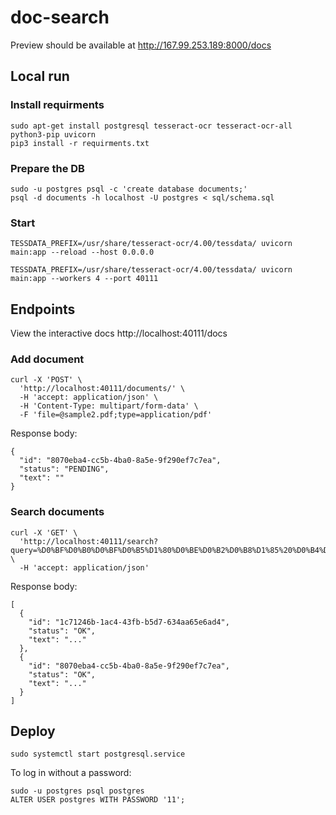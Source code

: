 # doc-search

Preview should be available at http://167.99.253.189:8000/docs

## Local run

### Install requirments

    sudo apt-get install postgresql tesseract-ocr tesseract-ocr-all python3-pip uvicorn
    pip3 install -r requirments.txt

### Prepare the DB

    sudo -u postgres psql -c 'create database documents;'
    psql -d documents -h localhost -U postgres < sql/schema.sql

### Start

    TESSDATA_PREFIX=/usr/share/tesseract-ocr/4.00/tessdata/ uvicorn main:app --reload --host 0.0.0.0

    TESSDATA_PREFIX=/usr/share/tesseract-ocr/4.00/tessdata/ uvicorn main:app --workers 4 --port 40111

## Endpoints

View the interactive docs http://localhost:40111/docs

### Add document

    curl -X 'POST' \
      'http://localhost:40111/documents/' \
      -H 'accept: application/json' \
      -H 'Content-Type: multipart/form-data' \
      -F 'file=@sample2.pdf;type=application/pdf'

Response body:

    {
      "id": "8070eba4-cc5b-4ba0-8a5e-9f290ef7c7ea",
      "status": "PENDING",
      "text": ""
    }

### Search documents

    curl -X 'GET' \
      'http://localhost:40111/search?query=%D0%BF%D0%B0%D0%BF%D0%B5%D1%80%D0%BE%D0%B2%D0%B8%D1%85%20%D0%B4%D0%BE%D0%BA%D1%83%D0%BC%D0%B5%D0%BD%D1%82%D1%96%D0%B2' \
      -H 'accept: application/json'

Response body:

    [
      {
        "id": "1c71246b-1ac4-43fb-b5d7-634aa65e6ad4",
        "status": "OK",
        "text": "..."
      },
      {
        "id": "8070eba4-cc5b-4ba0-8a5e-9f290ef7c7ea",
        "status": "OK",
        "text": "..."
      }
    ]


## Deploy

    sudo systemctl start postgresql.service

To log in without a password:

    sudo -u postgres psql postgres
    ALTER USER postgres WITH PASSWORD '11';


